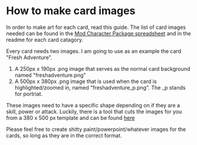 # How to make card images

In order to make art for each card, read this guide. The list of card images needed can be found in the [Mod Character Package spreadsheet](https://docs.google.com/spreadsheets/d/1GY0eJsooEp361hWFL2lD-uPVa5-l-7g4f4FtyKs-k7Q/edit#gid=0) and in the readme for each card catagory.

Every card needs two images. I am going to use as an example the card "Fresh Adventure". 
1. A 250px x 190px .png image that serves as the normal card background named "freshadventure.png"
2. A 500px x 380px .png image that is used when the card is highlighted/zoomed in, named "freshadventure_p.png". The _p stands for portriat. 

These images need to have a specific shape depending on if they are a skill, power or attack. Luckily, there is a tool that cuts the images for you from a 380 x 500 px template and can be found [here](https://docs.google.com/spreadsheets/d/1GY0eJsooEp361hWFL2lD-uPVa5-l-7g4f4FtyKs-k7Q/edit?usp=sharing)

Please feel free to create shitty paint/powerpoint/whatever images for the cards, so long as they are in the correct format.
